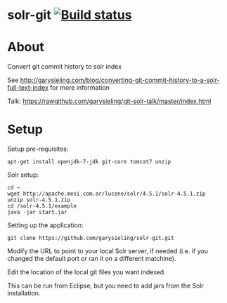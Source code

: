 # solr-git [![Build status](https://travis-ci.org/rcook/solr-git.png)](https://travis-ci.org/rcook/solr-git)

About
=====

Convert git commit history to solr index

See http://garysieling.com/blog/converting-git-commit-history-to-a-solr-full-text-index for more information

Talk: https://rawgithub.com/garysieling/git-solr-talk/master/index.html

Setup
=====

Setup pre-requisites:
```
apt-get install openjdk-7-jdk git-core tomcat7 unzip
```

Solr setup:
```
cd ~
wget http://apache.mesi.com.ar/lucene/solr/4.5.1/solr-4.5.1.zip
unzip solr-4.5.1.zip
cd /solr-4.5.1/example
java -jar start.jar
```

Setting up the application:
```
git clone https://github.com/garysieling/solr-git.git
```

Modify the URL to point to your local Solr server, if needed (i.e. if you changed the default port or ran it on a different matchine).

Edit the location of the local git files you want indexed.

This can be run from Eclipse, but you need to add jars from the Solr installation.
